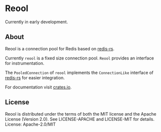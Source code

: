 # Reool

Currently in early development. 

## About

Reool is a connection pool for Redis based on [redis-rs](https://crates.io/crates/redis).

Currently `reool` is a fixed size connection pool. `Reool` provides an interface for instrumentation. 

The `PooledConnection` of `reool` implements the `ConnectionLike` 
interface of [redis-rs](https://crates.io/crates/redis) for easier integration.

For documentation visit [crates.io](https://crates.io/crates/reool).

## License

Reool is distributed under the terms of both the MIT license and the Apache License (Version
2.0).
See LICENSE-APACHE and LICENSE-MIT for details.
License: Apache-2.0/MIT